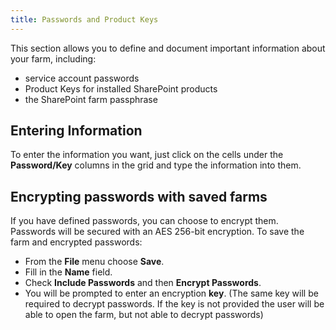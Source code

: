 ```yaml
---
title: Passwords and Product Keys
---
```

This section allows you to define and document important information about your farm, including:

* service account passwords
* Product Keys for installed SharePoint products
* the SharePoint farm passphrase

## Entering Information

To enter the information you want, just click on the cells under the __Password/Key__ columns in the grid and type the information into them.

## Encrypting passwords with saved farms

If you have defined passwords, you can choose to encrypt them. Passwords will be secured with an AES 256-bit encryption. To save the farm and encrypted passwords:

* From the __File__ menu choose __Save__.
* Fill in the __Name__ field.
* Check __Include Passwords__ and then __Encrypt Passwords__.
* You will be prompted to enter an encryption __key__. (The same key will be required to decrypt passwords. If the key is not provided the user will be able to open the farm, but not able to decrypt passwords)
